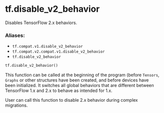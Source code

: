 <div itemscope itemtype="http://developers.google.com/ReferenceObject">
<meta itemprop="name" content="tf.disable_v2_behavior" />
<meta itemprop="path" content="Stable" />
</div>

# tf.disable_v2_behavior

Disables TensorFlow 2.x behaviors.

### Aliases:

* `tf.compat.v1.disable_v2_behavior`
* `tf.compat.v2.compat.v1.disable_v2_behavior`
* `tf.disable_v2_behavior`

``` python
tf.disable_v2_behavior()
```

<!-- Placeholder for "Used in" -->

This function can be called at the beginning of the program (before `Tensors`,
`Graphs` or other structures have been created, and before devices have been
initialized. It switches all global behaviors that are different between
TensorFlow 1.x and 2.x to behave as intended for 1.x.

User can call this function to disable 2.x behavior during complex migrations.